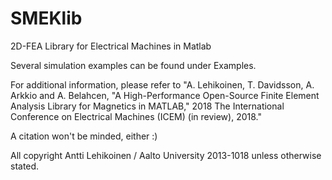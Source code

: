 # SMEKlib
2D-FEA Library for Electrical Machines in Matlab

Several simulation examples can be found under Examples.

For additional information, please refer to "A. Lehikoinen, T. Davidsson, A. Arkkio and A. Belahcen, "A High-Performance Open-Source Finite Element Analysis Library for Magnetics in MATLAB," 2018 The International Conference on Electrical Machines (ICEM) (in review), 2018."

A citation won't be minded, either :)

All copyright Antti Lehikoinen / Aalto University 2013-1018 unless otherwise stated.
